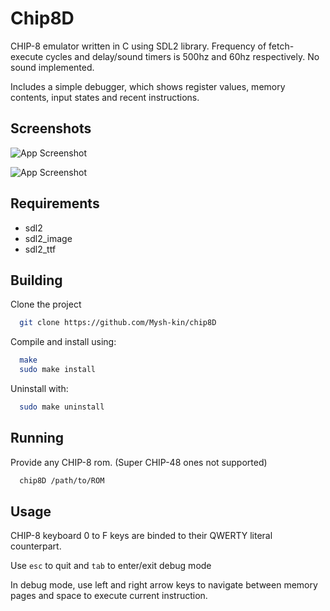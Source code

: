 
# Chip8D

CHIP-8 emulator written in C using SDL2 library. Frequency of fetch-execute cycles and delay/sound timers is 500hz and 60hz respectively. No sound implemented.

Includes a simple debugger, which shows register values, memory contents, input states and recent instructions.



## Screenshots

![App Screenshot](https://i.imgur.com/OLemaB6.png)

![App Screenshot](https://i.imgur.com/GloGgMS.png)


## Requirements

- sdl2
- sdl2_image
- sdl2_ttf



## Building
Clone the project
```bash
  git clone https://github.com/Mysh-kin/chip8D
```
Compile and install using:

```bash
  make
  sudo make install
```
Uninstall with:

```bash
  sudo make uninstall
```
## Running

Provide any CHIP-8 rom.  (Super CHIP-48 ones not supported)

```bash
  chip8D /path/to/ROM
```



## Usage

CHIP-8 keyboard 0 to F keys are binded to their QWERTY literal counterpart.

Use `esc` to quit and `tab` to enter/exit debug mode

In debug mode, use left and right arrow keys to navigate between memory pages and space to 
execute current instruction.
